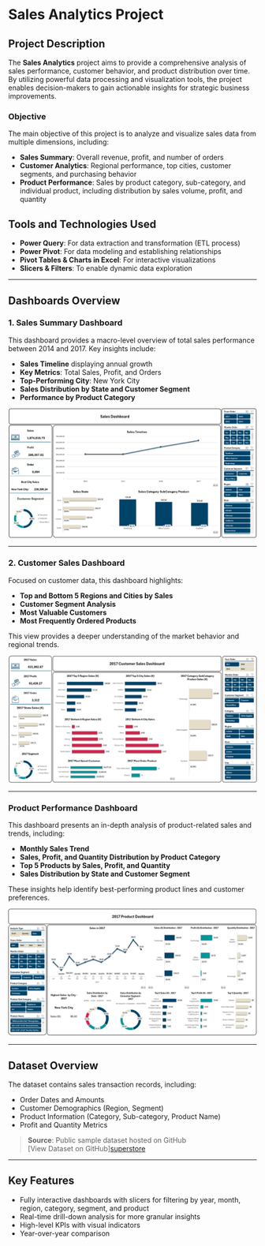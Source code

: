 # Sales Analytics Project

## Project Description
The **Sales Analytics** project aims to provide a comprehensive analysis of sales performance, customer behavior, and product distribution over time. By utilizing powerful data processing and visualization tools, the project enables decision-makers to gain actionable insights for strategic business improvements.

### Objective
The main objective of this project is to analyze and visualize sales data from multiple dimensions, including:
- **Sales Summary**: Overall revenue, profit, and number of orders
- **Customer Analytics**: Regional performance, top cities, customer segments, and purchasing behavior
- **Product Performance**: Sales by product category, sub-category, and individual product, including distribution by sales volume, profit, and quantity

## Tools and Technologies Used
- **Power Query**: For data extraction and transformation (ETL process)
- **Power Pivot**: For data modeling and establishing relationships
- **Pivot Tables & Charts in Excel**: For interactive visualizations
- **Slicers & Filters**: To enable dynamic data exploration

---

## Dashboards Overview

### 1. Sales Summary Dashboard
This dashboard provides a macro-level overview of total sales performance between 2014 and 2017. Key insights include:
- **Sales Timeline** displaying annual growth
- **Key Metrics**: Total Sales, Profit, and Orders
- **Top-Performing City**: New York City
- **Sales Distribution by State and Customer Segment**
- **Performance by Product Category**

![Sales Summary Dashboard](image/superstore-summary.png)

---

### 2. Customer Sales Dashboard
Focused on customer data, this dashboard highlights:
- **Top and Bottom 5 Regions and Cities by Sales**
- **Customer Segment Analysis**
- **Most Valuable Customers**
- **Most Frequently Ordered Products**

This view provides a deeper understanding of the market behavior and regional trends.

![Customer Sales Dashboard](image/superstore-customer.png)

---

### Product Performance Dashboard
This dashboard presents an in-depth analysis of product-related sales and trends, including:
- **Monthly Sales Trend**
- **Sales, Profit, and Quantity Distribution by Product Category**
- **Top 5 Products by Sales, Profit, and Quantity**
- **Sales Distribution by State and Customer Segment**

These insights help identify best-performing product lines and customer preferences.

![Product Performance Dashboard](image/superstore-product.png)

---

## Dataset Overview
The dataset contains sales transaction records, including:
- Order Dates and Amounts
- Customer Demographics (Region, Segment)
- Product Information (Category, Sub-category, Product Name)
- Profit and Quantity Metrics

> **Source**: Public sample dataset hosted on GitHub  
> [View Dataset on GitHub][superstore](https://github.com/denindrap23/Excel/blob/main/Sales%20Analytics/dataset/superstore.csv)

---

## Key Features
- Fully interactive dashboards with slicers for filtering by year, month, region, category, segment, and product
- Real-time drill-down analysis for more granular insights
- High-level KPIs with visual indicators
- Year-over-year comparison

